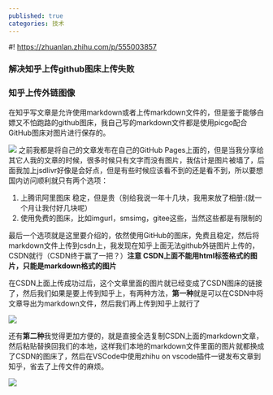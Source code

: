 ```yaml
---
published: true
categories: 技术
---
```

#! https://zhuanlan.zhihu.com/p/555003857
### 解决知乎上传github图床上传失败
### 知乎上传外链图像

在知乎写文章是允许使用markdown或者上传markdown文件的，但是鉴于能够白嫖又不怕跑路的github图床，我自己写的markdown文件都是使用picgo配合GitHub图床对图片进行保存的。

![](https://img-blog.csdnimg.cn/img_convert/d3f3c29b2bdce16ba6042a06b40b235f.png)
之前我都是将自己的文章发布在自己的GitHub Pages上面的，但是当我分享给其它人我的文章的时候，很多时候只有文字而没有图片，我估计是图片被墙了，后面我加上jsdlivr好像是会好点，但是有些时候应该看不到的还是看不到，所以要想国内访问顺利就只有两个选项：
1. 上腾讯阿里图床    稳定，但是贵（别给我说一年十几块，我用来放了相册:(就一个月让我付好几块呢）
2. 使用免费的图床，比如imgurl，smsimg，gitee这些，当然这些都是有限制的


最后一个选项就是这里要介绍的，依然使用GitHub的图床，免费且稳定，然后将markdown文件上传到csdn上，我发现在知乎上面无法github外链图片上传的，CSDN就行（CSDN终于赢了一把？）**注意 CSDN上面不能用html标签格式的图片，只能是markdown格式的图片**

在CSDN上面上传成功过后，这个文章里面的图片就已经变成了CSDN图床的链接了，然后我们如果是要上传到知乎上，有两种方法，**第一种**就是可以在CSDN中将文章导出为markdown文件，然后我们再上传到知乎上就行了


![](https://img-blog.csdnimg.cn/img_convert/b6aaf3e376af71425dfa5b1ac00bcfb1.png)

还有**第二种**我觉得更加方便的，就是直接全选复制CSDN上面的markdown文章，然后粘贴替换回我们的本地，这样我们本地的markdown文件里面的图片就都换成了CSDN的图床了，然后在VSCode中使用zhihu on vscode插件一键发布文章到知乎，省去了上传文件的麻烦。

![](https://img-blog.csdnimg.cn/img_convert/90fb7e8b6e2b0f6eaa8631e555bf69d5.png)
